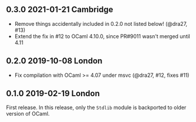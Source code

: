 0.3.0 2021-01-21 Cambridge
--------------------------

- Remove things accidentally included in 0.2.0 not listed below! (@dra27, #13)
- Extend the fix in #12 to OCaml 4.10.0, since PR#9011 wasn't merged until 4.11

0.2.0 2019-10-08 London
-----------------------

- Fix compilation with OCaml >= 4.07 under msvc (@dra27, #12, fixes #11)

0.1.0 2019-02-19 London
-----------------------

First release. In this release, only the `Stdlib` module is backported
to older version of OCaml.
